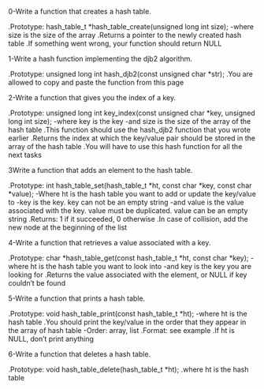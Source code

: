 0-Write a function that creates a hash table.

.Prototype: hash_table_t *hash_table_create(unsigned long int size);
     -where size is the size of the array
.Returns a pointer to the newly created hash table
.If something went wrong, your function should return NULL

1-Write a hash function implementing the djb2 algorithm.

.Prototype: unsigned long int hash_djb2(const unsigned char *str);
.You are allowed to copy and paste the function from this page

2-Write a function that gives you the index of a key.

.Prototype: unsigned long int key_index(const unsigned char *key, unsigned long int size);
    -where key is the key
    -and size is the size of the array of the hash table
.This function should use the hash_djb2 function that you wrote earlier
.Returns the index at which the key/value pair should be stored in the array of the hash table
.You will have to use this hash function for all the next tasks

3Write a function that adds an element to the hash table.

.Prototype: int hash_table_set(hash_table_t *ht, const char *key, const char *value);
          -Where ht is the hash table you want to add or update the key/value to
          -key is the key. key can not be an empty string
          -and value is the value associated with the key. value must be duplicated. value can be an empty string
.Returns: 1 if it succeeded, 0 otherwise
.In case of collision, add the new node at the beginning of the list

4-Write a function that retrieves a value associated with a key.

.Prototype: char *hash_table_get(const hash_table_t *ht, const char *key);
          -where ht is the hash table you want to look into
          -and key is the key you are looking for
.Returns the value associated with the element, or NULL if key couldn’t be found

5-Write a function that prints a hash table.

.Prototype: void hash_table_print(const hash_table_t *ht);
          -where ht is the hash table
.You should print the key/value in the order that they appear in the array of hash table
          -Order: array, list
.Format: see example
.If ht is NULL, don’t print anything

6-Write a function that deletes a hash table.

.Prototype: void hash_table_delete(hash_table_t *ht);
.where ht is the hash table

